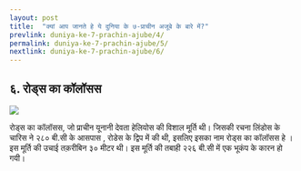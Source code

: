 ```yaml
---
layout: post
title:  "क्यां आप जानते हे ये दुनिया के ७-प्राचीन अजूबे के बारे में?"
prevlink: duniya-ke-7-prachin-ajube/4/
permalink: duniya-ke-7-prachin-ajube/5/
nextlink: duniya-ke-7-prachin-ajube/6/
---
```


## ६. रोड्स का कॉलॉसस ## 

<img src="https://2.bp.blogspot.com/-9Y8I36EhZe0/WP856VzbjJI/AAAAAAAAAAM/f5xh15gutB8OxYHhy-tplZnBlgZZ-alIACLcB/s1600/Colossus-of-Rhod.jpg"><br/>

रोड्स का कॉलॉसस, जो प्राचीन यूनानी देवता हेलियोस की विशाल मूर्ति थी। जिसकी रचना लिंडोस के चारिस ने २८० बी.सी के आसपास , रोडेस के द्विप में की थी, इसलिए इसका नाम रोड्स का कॉलॉसस हे । इस मूर्ति की उचाई तक़रीबिन ३० मीटर थी। इस मूर्ति की तबाही २२६ बी.सी में एक भूकंप के कारन हो गयी।